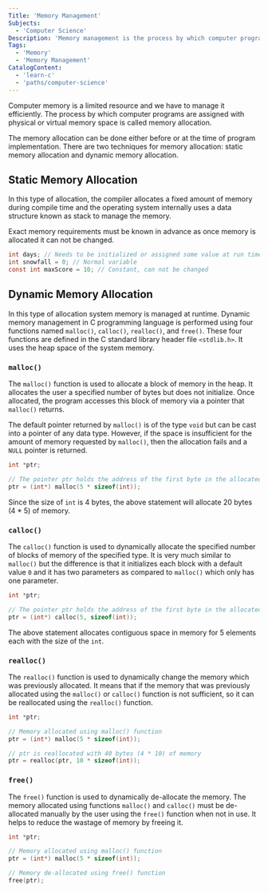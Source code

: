 ```yaml
---
Title: 'Memory Management'
Subjects:
  - 'Computer Science'
Description: 'Memory management is the process by which computer programs are assigned with physical or virtual memory space.'
Tags:
  - 'Memory'
  - 'Memory Management'
CatalogContent:
  - 'learn-c'
  - 'paths/computer-science'
---
```


Computer memory is a limited resource and we have to manage it efficiently. The process by which computer programs are assigned with physical or virtual memory space is called memory allocation.

The memory allocation can be done either before or at the time of program implementation. There are two techniques for memory allocation: static memory allocation and dynamic memory allocation.

## Static Memory Allocation

In this type of allocation, the compiler allocates a fixed amount of memory during compile time and the operating system internally uses a data structure known as stack to manage the memory.

Exact memory requirements must be known in advance as once memory is allocated it can not be changed.

```c
int days; // Needs to be initialized or assigned some value at run time
int snowfall = 0; // Normal variable
const int maxScore = 10; // Constant, can not be changed
```

## Dynamic Memory Allocation

In this type of allocation system memory is managed at runtime. Dynamic memory management in C programming language is performed using four functions named `malloc()`, `calloc()`, `realloc()`, and `free()`. These four functions are defined in the C standard library header file `<stdlib.h>`. It uses the heap space of the system memory.

### `malloc()`

The `malloc()` function is used to allocate a block of memory in the heap. It allocates the user a specified number of bytes but does not initialize. Once allocated, the program accesses this block of memory via a pointer that `malloc()` returns.

The default pointer returned by `malloc()` is of the type `void` but can be cast into a pointer of any data type. However, if the space is insufficient for the amount of memory requested by `malloc()`, then the allocation fails and a `NULL` pointer is returned.

```c
int *ptr;

// The pointer ptr holds the address of the first byte in the allocated memory
ptr = (int*) malloc(5 * sizeof(int));
```

Since the size of `int` is 4 bytes, the above statement will allocate 20 bytes (4 \* 5) of memory.

### `calloc()`

The `calloc()` function is used to dynamically allocate the specified number of blocks of memory of the specified type. It is very much similar to `malloc()` but the difference is that it initializes each block with a default value `0` and it has two parameters as compared to `malloc()` which only has one parameter.

```c
int *ptr;

// The pointer ptr holds the address of the first byte in the allocated memory
ptr = (int*) calloc(5, sizeof(int));
```

The above statement allocates contiguous space in memory for 5 elements each with the size of the `int`.

### `realloc()`

The `realloc()` function is used to dynamically change the memory which was previously allocated. It means that if the memory that was previously allocated using the `malloc()` or `calloc()` function is not sufficient, so it can be reallocated using the `realloc()` function.

```c
int *ptr;

// Memory allocated using malloc() function
ptr = (int*) malloc(5 * sizeof(int));

// ptr is reallocated with 40 bytes (4 * 10) of memory
ptr = realloc(ptr, 10 * sizeof(int));
```

### `free()`

The `free()` function is used to dynamically de-allocate the memory. The memory allocated using functions `malloc()` and `calloc()` must be de-allocated manually by the user using the `free()` function when not in use. It helps to reduce the wastage of memory by freeing it.

```c
int *ptr;

// Memory allocated using malloc() function
ptr = (int*) malloc(5 * sizeof(int));

// Memory de-allocated using free() function
free(ptr);
```
